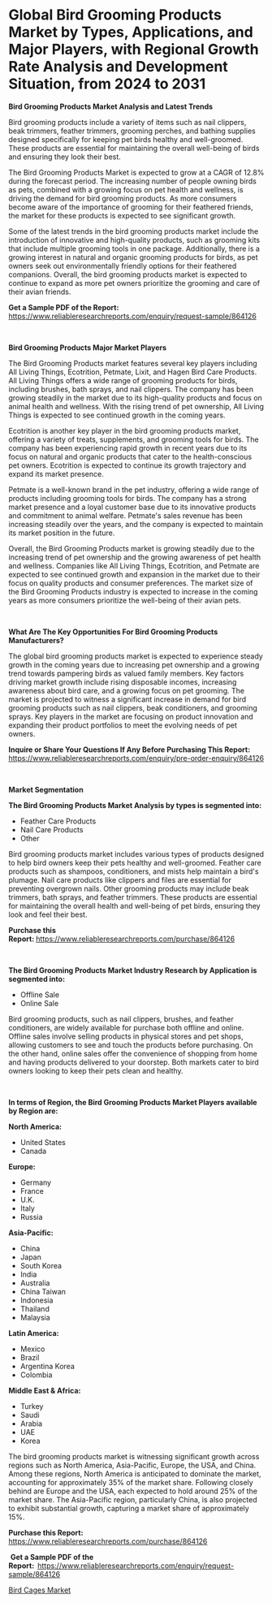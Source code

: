 <p><h1>Global Bird Grooming Products Market by Types, Applications, and Major Players, with Regional Growth Rate Analysis and Development Situation, from 2024 to 2031</h1></p><p><strong>Bird Grooming Products Market Analysis and Latest Trends</strong></p>
<p><p>Bird grooming products include a variety of items such as nail clippers, beak trimmers, feather trimmers, grooming perches, and bathing supplies designed specifically for keeping pet birds healthy and well-groomed. These products are essential for maintaining the overall well-being of birds and ensuring they look their best.</p><p>The Bird Grooming Products Market is expected to grow at a CAGR of 12.8% during the forecast period. The increasing number of people owning birds as pets, combined with a growing focus on pet health and wellness, is driving the demand for bird grooming products. As more consumers become aware of the importance of grooming for their feathered friends, the market for these products is expected to see significant growth.</p><p>Some of the latest trends in the bird grooming products market include the introduction of innovative and high-quality products, such as grooming kits that include multiple grooming tools in one package. Additionally, there is a growing interest in natural and organic grooming products for birds, as pet owners seek out environmentally friendly options for their feathered companions. Overall, the bird grooming products market is expected to continue to expand as more pet owners prioritize the grooming and care of their avian friends.</p></p>
<p><strong>Get a Sample PDF of the Report:&nbsp;</strong> <a href="https://www.reliableresearchreports.com/enquiry/request-sample/864126">https://www.reliableresearchreports.com/enquiry/request-sample/864126</a></p>
<p>&nbsp;</p>
<p><strong>Bird Grooming Products Major Market Players</strong></p>
<p><p>The Bird Grooming Products market features several key players including All Living Things, Ecotrition, Petmate, Lixit, and Hagen Bird Care Products. All Living Things offers a wide range of grooming products for birds, including brushes, bath sprays, and nail clippers. The company has been growing steadily in the market due to its high-quality products and focus on animal health and wellness. With the rising trend of pet ownership, All Living Things is expected to see continued growth in the coming years.</p><p>Ecotrition is another key player in the bird grooming products market, offering a variety of treats, supplements, and grooming tools for birds. The company has been experiencing rapid growth in recent years due to its focus on natural and organic products that cater to the health-conscious pet owners. Ecotrition is expected to continue its growth trajectory and expand its market presence.</p><p>Petmate is a well-known brand in the pet industry, offering a wide range of products including grooming tools for birds. The company has a strong market presence and a loyal customer base due to its innovative products and commitment to animal welfare. Petmate's sales revenue has been increasing steadily over the years, and the company is expected to maintain its market position in the future.</p><p>Overall, the Bird Grooming Products market is growing steadily due to the increasing trend of pet ownership and the growing awareness of pet health and wellness. Companies like All Living Things, Ecotrition, and Petmate are expected to see continued growth and expansion in the market due to their focus on quality products and consumer preferences. The market size of the Bird Grooming Products industry is expected to increase in the coming years as more consumers prioritize the well-being of their avian pets.</p></p>
<p>&nbsp;</p>
<p><strong>What Are The Key Opportunities For Bird Grooming Products Manufacturers?</strong></p>
<p><p>The global bird grooming products market is expected to experience steady growth in the coming years due to increasing pet ownership and a growing trend towards pampering birds as valued family members. Key factors driving market growth include rising disposable incomes, increasing awareness about bird care, and a growing focus on pet grooming. The market is projected to witness a significant increase in demand for bird grooming products such as nail clippers, beak conditioners, and grooming sprays. Key players in the market are focusing on product innovation and expanding their product portfolios to meet the evolving needs of pet owners.</p></p>
<p><strong>Inquire or Share Your Questions If Any Before Purchasing This Report:</strong> <a href="https://www.reliableresearchreports.com/enquiry/pre-order-enquiry/864126">https://www.reliableresearchreports.com/enquiry/pre-order-enquiry/864126</a></p>
<p>&nbsp;</p>
<p><strong>Market Segmentation</strong></p>
<p><strong>The Bird Grooming Products Market Analysis by types is segmented into:</strong></p>
<p><ul><li>Feather Care Products</li><li>Nail Care Products</li><li>Other</li></ul></p>
<p><p>Bird grooming products market includes various types of products designed to help bird owners keep their pets healthy and well-groomed. Feather care products such as shampoos, conditioners, and mists help maintain a bird's plumage. Nail care products like clippers and files are essential for preventing overgrown nails. Other grooming products may include beak trimmers, bath sprays, and feather trimmers. These products are essential for maintaining the overall health and well-being of pet birds, ensuring they look and feel their best.</p></p>
<p><strong>Purchase this Report:&nbsp;</strong><a href="https://www.reliableresearchreports.com/purchase/864126">https://www.reliableresearchreports.com/purchase/864126</a></p>
<p>&nbsp;</p>
<p><strong>The Bird Grooming Products Market Industry Research by Application is segmented into:</strong></p>
<p><ul><li>Offline Sale</li><li>Online Sale</li></ul></p>
<p><p>Bird grooming products, such as nail clippers, brushes, and feather conditioners, are widely available for purchase both offline and online. Offline sales involve selling products in physical stores and pet shops, allowing customers to see and touch the products before purchasing. On the other hand, online sales offer the convenience of shopping from home and having products delivered to your doorstep. Both markets cater to bird owners looking to keep their pets clean and healthy.</p></p>
<p>&nbsp;</p>
<p><strong>In terms of Region, the Bird Grooming Products Market Players available by Region are:</strong></p>
<p>
    <p> <strong> North America: </strong>
        <ul>
            <li>United States</li>
            <li>Canada</li>
        </ul>
        </p> 
    <p> <strong> Europe: </strong>
        <ul>
            <li>Germany</li>
            <li>France</li>
            <li>U.K.</li>
            <li>Italy</li>
            <li>Russia</li>
        </ul>
        </p> 
    <p> <strong> Asia-Pacific: </strong>
        <ul>
            <li>China</li>
            <li>Japan</li>
            <li>South Korea</li>
            <li>India</li>
            <li>Australia</li>
            <li>China Taiwan</li>
            <li>Indonesia</li>
            <li>Thailand</li>
            <li>Malaysia</li>
        </ul>
        </p> 
    <p> <strong> Latin America: </strong>
        <ul>
            <li>Mexico</li>
            <li>Brazil</li>
            <li>Argentina Korea</li>
            <li>Colombia</li>
        </ul>
        </p> 
    <p> <strong> Middle East & Africa: </strong>
        <ul>
            <li>Turkey</li>
            <li>Saudi</li>
            <li>Arabia</li>
            <li>UAE</li>
            <li>Korea</li>
        </ul>
    </p>
    </p>
<p><p>The bird grooming products market is witnessing significant growth across regions such as North America, Asia-Pacific, Europe, the USA, and China. Among these regions, North America is anticipated to dominate the market, accounting for approximately 35% of the market share. Following closely behind are Europe and the USA, each expected to hold around 25% of the market share. The Asia-Pacific region, particularly China, is also projected to exhibit substantial growth, capturing a market share of approximately 15%.</p></p>
<p><strong>Purchase this Report: </strong><a href="https://www.reliableresearchreports.com/purchase/864126">https://www.reliableresearchreports.com/purchase/864126</a></p>
<p>&nbsp;<strong>Get a Sample PDF of the Report:&nbsp;&nbsp;</strong><a href="https://www.reliableresearchreports.com/enquiry/request-sample/864126">https://www.reliableresearchreports.com/enquiry/request-sample/864126</a></p>
<p><strong></strong></p>
<p><p><a href="https://github.com/nicholepatriciadoylenwnrjr0/Market-Research-Report-List-1/blob/main/bird-cages-market.md">Bird Cages Market</a></p></p>
